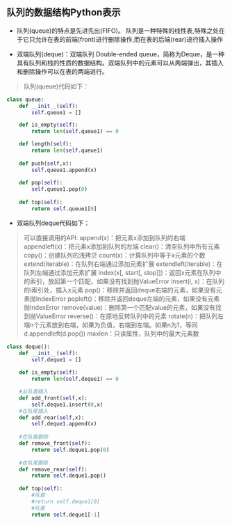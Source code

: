 ## 队列的数据结构Python表示

- 队列(queue)的特点是先进先出(FIFO)。 队列是一种特殊的线性表,特殊之处在于它只允许在表的前端(front)进行删除操作,而在表的后端(rear)进行插入操作

- 双端队列(deque)：双端队列 Double-ended queue，简称为Deque，是一种具有队列和栈的性质的数据结构。双端队列中的元素可以从两端弹出，其插入和删除操作可以在表的两端进行。 


> 队列(queue)代码如下：
```python
class queue:
    def __init__(self):
        self.queue1 = []

    def is_empty(self):
        return len(self.queue1) == 0

    def length(self):
        return len(self.queue1)
    
    def push(self,x):
        self.queue1.append(x)
    
    def pop(self):
        self.queue1.pop(0)
    
    def top(self):
        return self.queue1[0]

```

- 双端队列deque代码如下：

> 可以直接调用的API:
append(x)：把元素x添加到队列的右端
appendleft(x)：把元素x添加到队列的左端
clear()：清空队列中所有元素
copy()：创建队列的浅拷贝
count(x)：计算队列中等于x元素的个数
extend(iterable)：在队列右端通过添加元素扩展
extendleft(iterable)：在队列左端通过添加元素扩展
index(x[, start[, stop]])：返回x元素在队列中的索引，放回第一个匹配，如果没有找到抛ValueError
insert(i, x)：在队列的i索引处，插入x元素
pop()：移除并返回deque右端的元素，如果没有元素抛IndexError
popleft()：移除并返回deque左端的元素，如果没有元素抛IndexError
remove(value)：删除第一个匹配value的元素，如果没有找到抛ValueError
reverse()：在原地反转队列中的元素
rotate(n)：把队列左端n个元素放到右端，如果为负值，右端到左端。如果n为1，等同d.appendleft(d.pop())
maxlen：只读属性，队列中的最大元素数

```python
class deque():
    def __init__(self):
        self.deque1 = []
    
    def is_empty(self):
        return len(self.deque1) == 0

    #从队首插入
    def add_front(self,x):
        self.deque1.insert(0,x)
    #在队尾插入
    def add_rear(self,x):
        self.deque1.append(x)
    
    #在队首删除
    def remove_front(self):
        return self.deque1.pop(0)
    
    #在队尾删除
    def remove_rear(self):
        return self.deque1.pop()
    
    def top(self):
        #队首
        #return self.deque1[0]
        #队尾
        return self.deque1[-1]

```

